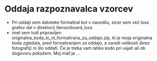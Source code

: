 # Oddaja razpoznavalca vzorcev

- Pri oddaji sem datoteke formatiral kot v navodilu, sicer sem več loss grafov dal v direktorij /tensorboard_loss
- imel sem tudi pripravljen originalna_koda_ki_ni_formatirana_za_oddajo.zip, ki je moja originalna koda zgledala, pred formatiranjem za oddajo, a zaradi velikosti (brez fotografij) ni šlo oddati. Če je treba vam lahko kodo pri vajah ali ob dogovoru pokažem. Moj mail je ...